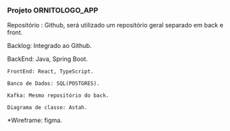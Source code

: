 ### Projeto ORNITOLOGO_APP

Repositório : Github, será utilizado um repositório geral separado em back e front.

Backlog: Integrado ao Github.

BackEnd: Java, Spring Boot.

    FrontEnd: React, TypeScript.

    Banco de Dados: SQL(POSTGRES).

    Kafka: Mesmo repositório do back.

    Diagrama de classe: Astah.

\*Wireframe: figma.
